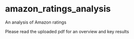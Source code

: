 # amazon_ratings_analysis
An analysis of Amazon ratings

Please read the uploaded pdf for an overview and key results
